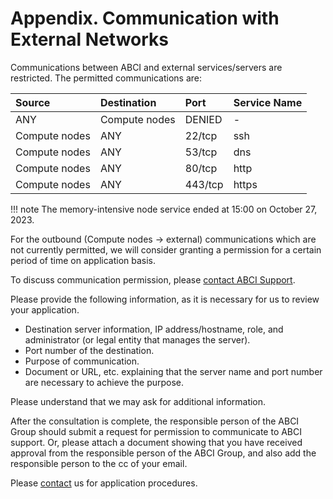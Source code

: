 # Appendix. Communication with External Networks

Communications between ABCI and external services/servers are restricted. The permitted communications are:

| Source | Destination | Port | Service Name |
|:--|:--|:--|:--|
| ANY | Compute nodes | DENIED | - |
| Compute nodes | ANY | 22/tcp | ssh |
| Compute nodes | ANY | 53/tcp | dns |
| Compute nodes | ANY | 80/tcp | http |
| Compute nodes | ANY | 443/tcp | https |

!!! note
    The memory-intensive node service ended at 15:00 on October 27, 2023.

For the outbound (Compute nodes -> external) communications which are not currently permitted, we will consider granting a permission for a certain period of time on application basis. 

To discuss communication permission, please [contact ABCI Support](../contact.md). 

Please provide the following information, as it is necessary for us to review your application. 

* Destination server information, IP address/hostname, role, and administrator (or legal entity that manages the server). 
* Port number of the destination. 
* Purpose of communication. 
* Document or URL, etc. explaining that the server name and port number are necessary to achieve the purpose. 

Please understand that we may ask for additional information. 

After the consultation is complete, the responsible person of the ABCI Group should submit a request for permission to communicate to ABCI support. Or, please attach a document showing that you have received approval from the responsible person of the ABCI Group, and also add the responsible person to the cc of your email. 

Please [contact](../contact.md) us for application procedures. 
